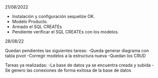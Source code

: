 21/08/2022

- Instalación y configuración sequelize OK.
- Modelo Producto.
- Armado el SQL CREATEs
- Pendiente verificar el SQL CREATEs con los modelos.

28/08/22

Quedan pendientes las siguientes tareas:
-Queda generar diagrama con tabla pivot
-Corregir modelos a la estructura nueva
-Quedan los CRUD 

Tareas ya realizadas:
-La base de datos ya se encuentra creada y subida
-Se genero las conexiones de forma exitosa de la base de datos

